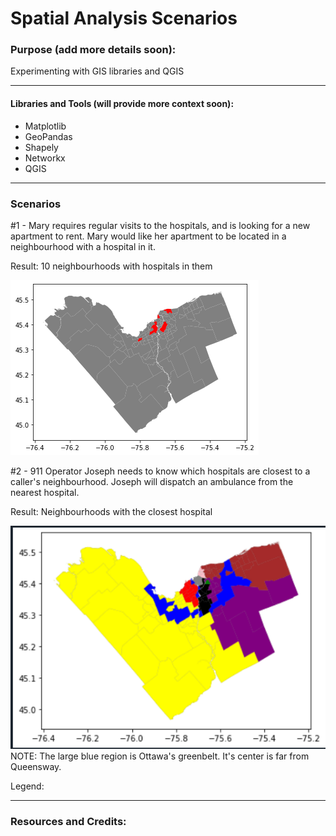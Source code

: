 # Spatial Analysis Scenarios


### Purpose (add more details soon):
Experimenting with GIS libraries and QGIS

---

#### Libraries and Tools (will provide more context soon):
- Matplotlib
- GeoPandas
- Shapely
- Networkx
-  QGIS


---
### Scenarios
\#1 - Mary requires regular visits to the hospitals, and is looking for a new apartment to rent. Mary would like her apartment to be located in a neighbourhood with a hospital in it. 

Result: 10 neighbourhoods with hospitals in them

![result](scenario_images/scenario_one.png)



\#2 - 911 Operator Joseph needs to know which hospitals are closest to a caller's neighbourhood. Joseph will dispatch an ambulance from the nearest hospital.

Result: Neighbourhoods with the closest hospital 

![result_two](scenario_images/scenario_two.png)
NOTE: The large blue region is Ottawa's greenbelt. It's center is far from Queensway. 

Legend:


-----

### Resources and Credits: